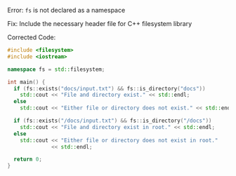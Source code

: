 Error: `fs` is not declared as a namespace

Fix: Include the necessary header file for C++ filesystem library

Corrected Code:
```cpp
#include <filesystem>
#include <iostream>

namespace fs = std::filesystem;

int main() {
  if (fs::exists("docs/input.txt") && fs::is_directory("docs"))
    std::cout << "File and directory exist." << std::endl;
  else
    std::cout << "Either file or directory does not exist." << std::endl;

  if (fs::exists("/docs/input.txt") && fs::is_directory("/docs"))
    std::cout << "File and directory exist in root." << std::endl;
  else
    std::cout << "Either file or directory does not exist in root."
              << std::endl;

  return 0;
}
```
